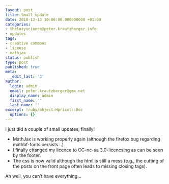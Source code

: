 ```yaml
---
layout: post
title: Small update
date: 2010-12-13 10:00:00.000000000 +01:00
categories:
- thelazyscience@peter.krautzberger.info
- updates
tags:
- creative commons
- license
- mathjax
status: publish
type: post
published: true
meta:
  _edit_last: '3'
author:
  login: admin
  email: peter.krautzberger@gmx.net
  display_name: admin
  first_name: ''
  last_name: ''
excerpt: !ruby/object:Hpricot::Doc
  options: {}
---
```


I just did a couple of small updates, finally!

*   MathJax is working properly again (although the firefox bug regarding mathbf-fonts persists…)
*   I finally changed my licence to CC-nc-sa 3.0-licencsing as can be seen by the footer.
*   The css is now valid although the html is still a mess (e.g., the cutting of the posts on the front page often leads to missing closing tags).

Ah well, you can’t have everything…